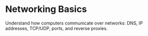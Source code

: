 # Networking Basics

Understand how computers communicate over networks: DNS, IP addresses, TCP/UDP, ports, and reverse proxies.

